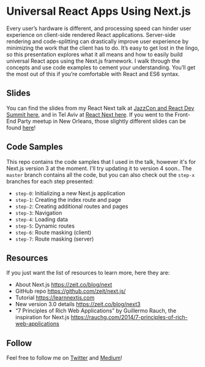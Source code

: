 # Universal React Apps Using Next.js

Every user’s hardware is different, and processing speed can hinder user experience on client-side rendered React applications. Server-side rendering and code-splitting can drastically improve user experience by minimizing the work that the client has to do. It’s easy to get lost in the lingo, so this presentation explores what it all means and how to easily build universal React apps using the Next.js framework. I walk through the concepts and use code examples to cement your understanding. You’ll get the most out of this if you’re comfortable with React and ES6 syntax.

## Slides

You can find the slides from my React Next talk at [JazzCon and React Dev Summit here](https://speakerdeck.com/siakaramalegos/universal-react-apps-using-next-dot-js-jazzcon), and in Tel Aviv at [React Next here](https://speakerdeck.com/siakaramalegos/universal-react-apps-using-next-dot-js-from-react-next). If you went to the Front-End Party meetup in New Orleans, those slightly different slides can be found [here](https://speakerdeck.com/siakaramalegos/universal-react-apps-using-next-dot-js)!

## Code Samples

This repo contains the code samples that I used in the talk, however it's for Next.js version 3 at the moment. I'll try updating it to version 4 soon.. The `master` branch contains all the code, but you can also check out the `step-x` branches for each step presented:

- `step-0`: Initializing a new Next.js application
- `step-1`: Creating the index route and page
- `step-2`: Creating additional routes and pages
- `step-3`: Navigation
- `step-4`: Loading data
- `step-5`: Dynamic routes
- `step-6`: Route masking (client)
- `step-7`: Route masking (server)

## Resources

If you just want the list of resources to learn more, here they are:

- About Next.js https://zeit.co/blog/next 
- GitHub repo https://github.com/zeit/next.js/ 
- Tutorial https://learnnextjs.com 
- New version 3.0 details https://zeit.co/blog/next3 
- “7 Principles of Rich Web Applications” by Guillermo Rauch, the inspiration for Next.js https://rauchg.com/2014/7-principles-of-rich-web-applications 


## Follow 

Feel free to follow me on [Twitter](https://twitter.com/thegreengreek) and [Medium](https://medium.com/@thegreengreek)!
